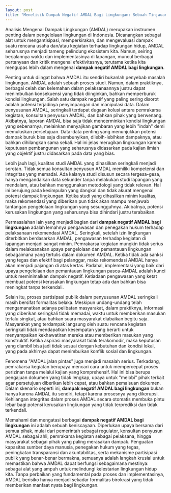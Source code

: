 ```yaml
---
layout: post
title: "Menelisik Dampak Negatif AMDAL Bagi Lingkungan: Sebuah Tinjauan Kritis"
---
```


Analisis Mengenai Dampak Lingkungan (AMDAL) merupakan instrumen penting dalam pengelolaan lingkungan di Indonesia. Dicanangkan sebagai alat untuk mengantisipasi, memperkirakan, dan mengevaluasi dampak suatu rencana usaha dan/atau kegiatan terhadap lingkungan hidup, AMDAL seharusnya menjadi tameng pelindung ekosistem kita. Namun, seiring berjalannya waktu dan implementasinya di lapangan, muncul berbagai pertanyaan dan kritik mengenai efektivitasnya, terutama ketika kita mengupas lebih dalam mengenai **dampak negatif AMDAL bagi lingkungan**.

Penting untuk diingat bahwa AMDAL itu sendiri bukanlah penyebab masalah lingkungan. AMDAL adalah sebuah proses studi. Namun, dalam praktiknya, berbagai celah dan kelemahan dalam pelaksanaannya justru dapat menimbulkan konsekuensi yang tidak diinginkan, bahkan memperburuk kondisi lingkungan. Salah satu dampak negatif yang paling sering disorot adalah potensi terjadinya penyimpangan dan manipulasi data. Dalam penyusunan AMDAL, seringkali terdapat dugaan kolusi antara pemrakarsa kegiatan, konsultan penyusun AMDAL, dan bahkan pihak yang berwenang. Akibatnya, laporan AMDAL bisa saja tidak mencerminkan kondisi lingkungan yang sebenarnya, melainkan menyajikan gambaran yang lebih "indah" demi memuluskan persetujuan. Data-data penting yang menunjukkan potensi dampak buruk bisa saja disembunyikan, dilebih-lebihkan dampaknya, atau bahkan dihilangkan sama sekali. Hal ini jelas merugikan lingkungan karena keputusan pembangunan yang seharusnya didasarkan pada kajian ilmiah yang objektif justru didasarkan pada data yang bias.

Lebih jauh lagi, kualitas studi AMDAL yang dihasilkan seringkali menjadi sorotan. Tidak semua konsultan penyusun AMDAL memiliki kompetensi dan integritas yang memadai. Ada kalanya studi disusun secara tergesa-gesa, hanya mengandalkan data sekunder tanpa melakukan studi lapangan yang mendalam, atau bahkan menggunakan metodologi yang tidak relevan. Hal ini berujung pada kesimpulan yang dangkal dan tidak akurat mengenai potensi dampak lingkungan. Ketika studi yang dihasilkan minim kualitas, maka rekomendasi yang diberikan pun tidak akan mampu menjawab tantangan pengelolaan lingkungan yang sesungguhnya. Akibatnya, potensi kerusakan lingkungan yang seharusnya bisa dihindari justru terabaikan.

Permasalahan lain yang menjadi bagian dari **dampak negatif AMDAL bagi lingkungan** adalah lemahnya pengawasan dan penegakan hukum terhadap pelaksanaan rekomendasi AMDAL. Seringkali, setelah izin lingkungan diterbitkan berdasarkan AMDAL, pengawasan terhadap kegiatan di lapangan menjadi sangat minim. Pemrakarsa kegiatan mungkin tidak serius dalam melaksanakan upaya pengelolaan dan pemantauan lingkungan sebagaimana yang tertulis dalam dokumen AMDAL. Ketika tidak ada sanksi yang tegas dan efektif bagi pelanggar, maka rekomendasi AMDAL hanya akan menjadi pajangan di atas kertas. Padahal, implementasi yang baik dari upaya pengelolaan dan pemantauan lingkungan pasca-AMDAL adalah kunci untuk meminimalkan dampak negatif. Ketiadaan pengawasan yang ketat membuat potensi kerusakan lingkungan tetap ada dan bahkan bisa meningkat tanpa terkendali.

Selain itu, proses partisipasi publik dalam penyusunan AMDAL seringkali masih bersifat formalitas belaka. Meskipun undang-undang telah mengamanatkan adanya pelibatan masyarakat, dalam praktiknya, informasi yang diberikan seringkali tidak memadai, waktu untuk memberikan masukan terlalu singkat, atau bahkan suara masyarakat diabaikan begitu saja. Masyarakat yang terdampak langsung oleh suatu rencana kegiatan seringkali tidak mendapatkan kesempatan yang berarti untuk menyampaikan kekhawatiran mereka atau memberikan masukan yang konstruktif. Ketika aspirasi masyarakat tidak terakomodir, maka keputusan yang diambil bisa jadi tidak sesuai dengan kebutuhan dan kondisi lokal, yang pada akhirnya dapat menimbulkan konflik sosial dan lingkungan.

Fenomena "AMDAL jalan pintas" juga menjadi masalah serius. Terkadang, pemrakarsa kegiatan berupaya mencari cara untuk mempercepat proses perizinan tanpa melalui kajian yang komprehensif. Hal ini bisa berupa pengajuan dokumen yang tidak lengkap, upaya untuk "melobi" pihak terkait agar persetujuan diberikan lebih cepat, atau bahkan pemalsuan dokumen. Dalam skenario seperti ini, **dampak negatif AMDAL bagi lingkungan** bukan hanya karena AMDAL itu sendiri, tetapi karena prosesnya yang dikorupsi. Kehilangan integritas dalam proses AMDAL secara otomatis membuka pintu lebar bagi potensi kerusakan lingkungan yang tidak terprediksi dan tidak terkendali.

Memahami dan mengatasi berbagai **dampak negatif AMDAL bagi lingkungan** ini adalah sebuah keniscayaan. Diperlukan upaya bersama dari semua pihak, mulai dari pemerintah sebagai regulator, konsultan penyusun AMDAL sebagai ahli, pemrakarsa kegiatan sebagai pelaksana, hingga masyarakat sebagai pihak yang paling merasakan dampak. Penguatan kapasitas sumber daya manusia, penegakan hukum yang tegas, peningkatan transparansi dan akuntabilitas, serta mekanisme partisipasi publik yang benar-benar bermakna, semuanya adalah langkah krusial untuk memastikan bahwa AMDAL dapat berfungsi sebagaimana mestinya: sebagai alat yang ampuh untuk melindungi kelestarian lingkungan hidup kita. Tanpa perbaikan yang fundamental pada proses dan implementasinya, AMDAL berisiko hanya menjadi sekadar formalitas birokrasi yang tidak memberikan manfaat nyata bagi lingkungan.
